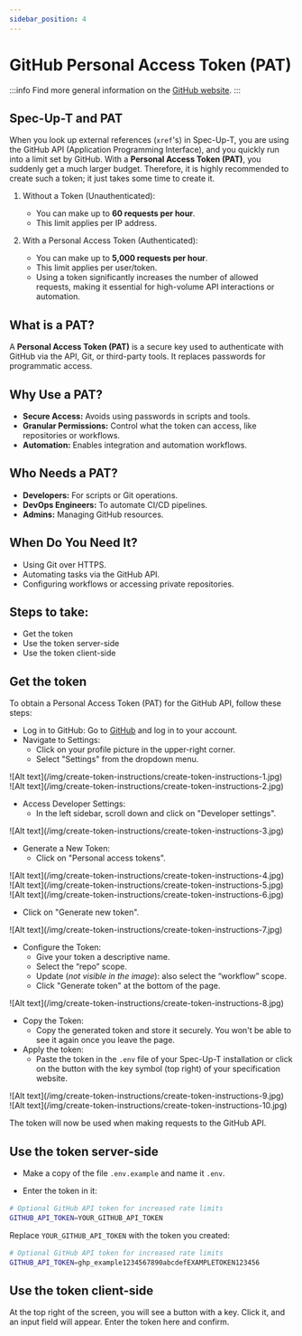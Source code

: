```yaml
---
sidebar_position: 4
---
```


# GitHub Personal Access Token (PAT)

:::info
Find more general information on the [GitHub website](https://docs.github.com/en/authentication/keeping-your-account-and-data-secure/managing-your-personal-access-tokens).
:::

## Spec-Up-T and PAT

When you look up external references (`xref`'s) in Spec-Up-T, you are using the GitHub API (Application Programming Interface), and you quickly run into a limit set by GitHub. With a **Personal Access Token (PAT)**, you suddenly get a much larger budget. Therefore, it is highly recommended to create such a token; it just takes some time to create it.

1. Without a Token (Unauthenticated):

    - You can make up to **60 requests per hour**.
    - This limit applies per IP address.

2. With a Personal Access Token (Authenticated):

    - You can make up to **5,000 requests per hour**.
    - This limit applies per user/token.
    - Using a token significantly increases the number of allowed requests, making it essential for high-volume API interactions or automation.

## What is a PAT?

A **Personal Access Token (PAT)** is a secure key used to authenticate with GitHub via the API, Git, or third-party tools. It replaces passwords for programmatic access.

## Why Use a PAT?

- **Secure Access:** Avoids using passwords in scripts and tools.
- **Granular Permissions:** Control what the token can access, like repositories or workflows.
- **Automation:** Enables integration and automation workflows.

## Who Needs a PAT?

- **Developers:** For scripts or Git operations.
- **DevOps Engineers:** To automate CI/CD pipelines.
- **Admins:** Managing GitHub resources.

## When Do You Need It?

- Using Git over HTTPS.
- Automating tasks via the GitHub API.
- Configuring workflows or accessing private repositories.

## Steps to take:

- Get the token
- Use the token server-side
- Use the token client-side

## Get the token

To obtain a Personal Access Token (PAT) for the GitHub API, follow these steps:

- Log in to GitHub: Go to [GitHub](https://github.com) and log in to your account.
- Navigate to Settings:
  - Click on your profile picture in the upper-right corner.
  - Select "Settings" from the dropdown menu.


<!-- <img className="image-xlarge" src={require('/static/img/create-token-instructions/create-token-instructions-1.jpg').default} alt="instructions how to create a token" /> -->

<div className='image-large'>
![Alt text](/img/create-token-instructions/create-token-instructions-1.jpg)
</div>

<div className='image-large'>
![Alt text](/img/create-token-instructions/create-token-instructions-2.jpg)
</div>


- Access Developer Settings:
  - In the left sidebar, scroll down and click on "Developer settings".
  
<div className='image-large'>
![Alt text](/img/create-token-instructions/create-token-instructions-3.jpg)
</div>


- Generate a New Token:
  - Click on "Personal access tokens".

<div className='image-large'>
![Alt text](/img/create-token-instructions/create-token-instructions-4.jpg)
</div>

<div className='image-large'>
![Alt text](/img/create-token-instructions/create-token-instructions-5.jpg)
</div>

<div className='image-large'>
![Alt text](/img/create-token-instructions/create-token-instructions-6.jpg)
</div>

  - Click on "Generate new token".



<div className='image-large'>
![Alt text](/img/create-token-instructions/create-token-instructions-7.jpg)
</div>




- Configure the Token:
  - Give your token a descriptive name.
  - Select the “repo” scope.
  - Update (*not visible in the image*): also select the “workflow” scope.
  - Click "Generate token" at the bottom of the page.

<div className='image-large'>
![Alt text](/img/create-token-instructions/create-token-instructions-8.jpg)
</div>

- Copy the Token:
  - Copy the generated token and store it securely. You won't be able to see it again once you leave the page.
- Apply the token:
  - Paste the token in the `.env` file of your Spec-Up-T installation or click on the button with the key symbol (top right) of your specification website.

<div className='image-large'>
![Alt text](/img/create-token-instructions/create-token-instructions-9.jpg)
</div>

<div className='image-large'>
![Alt text](/img/create-token-instructions/create-token-instructions-10.jpg)
</div>

The token will now be used when making requests to the GitHub API.


## Use the token server-side

- Make a copy of the file `.env.example` and name it `.env`.

- Enter the token in it:

```sh
# Optional GitHub API token for increased rate limits
GITHUB_API_TOKEN=YOUR_GITHUB_API_TOKEN
```

Replace `YOUR_GITHUB_API_TOKEN` with the token you created:

```sh
# Optional GitHub API token for increased rate limits
GITHUB_API_TOKEN=ghp_example1234567890abcdefEXAMPLETOKEN123456
```

## Use the token client-side

At the top right of the screen, you will see a button with a key. Click it, and an input field will appear. Enter the token here and confirm.
